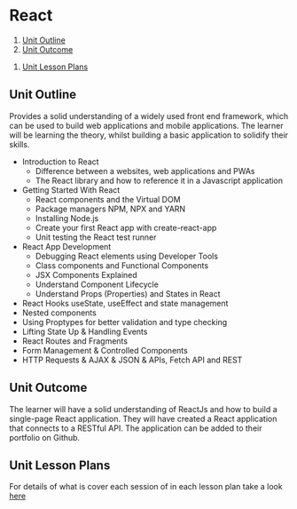 # React

1. [Unit Outline](#unit-outline)
1. [Unit Outcome](#unit-outcome)
<!-- 1. [Related Empowerment Day](#related-empowerment-day) -->
1. [Unit Lesson Plans](#unit-lesson-plans)

## Unit Outline

Provides a solid understanding of a widely used front end framework, which can be used to build web applications and mobile applications. The learner will be learning the theory, whilst building a basic application to solidify their skills.

- Introduction to React
  - Difference between a websites, web applications and PWAs
  - The React library and how to reference it in a Javascript application
- Getting Started With React
  - React components and the Virtual DOM
  - Package managers NPM, NPX and YARN
  - Installing Node.js
  - Create your first React app with create-react-app
  - Unit testing the React test runner
- React App Development
  - Debugging React elements using Developer Tools
  - Class components and Functional Components
  - JSX Components Explained
  - Understand Component Lifecycle
  - Understand Props (Properties) and States in React
- React Hooks useState, useEffect and state management
- Nested components
- Using Proptypes for better validation and type checking
- Lifting State Up & Handling Events
- React Routes and Fragments
- Form Management & Controlled Components
- HTTP Requests & AJAX & JSON & APIs, Fetch API and REST

## Unit Outcome

The learner will have a solid understanding of ReactJs and how to build a single-page React application. They will have created a React application that connects to a RESTful API. The application can be added to their portfolio on Github.

## Unit Lesson Plans

For details of what is cover each session of in each lesson plan take a look [here](lesson-plan)

